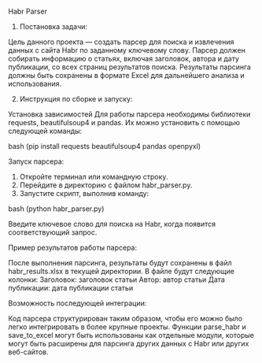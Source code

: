 Habr Parser
1) Постановка задачи:

Цель данного проекта — создать парсер для поиска и извлечения данных с сайта Habr по заданному ключевому слову. Парсер должен собирать информацию о статьях, включая заголовок, автора и дату публикации, со всех страниц результатов поиска. Результаты парсинга должны быть сохранены в формате Excel для дальнейшего анализа и использования.

2) Инструкция по сборке и запуску:

Установка зависимостей
Для работы парсера необходимы библиотеки requests, beautifulsoup4 и pandas. Их можно установить с помощью следующей команды:

bash (pip install requests beautifulsoup4 pandas openpyxl)

Запуск парсера:

1) Откройте терминал или командную строку.
2) Перейдите в директорию с файлом habr_parser.py.
3) Запустите скрипт, выполнив команду:

bash (python habr_parser.py)

Введите ключевое слово для поиска на Habr, когда появится соответствующий запрос.

Пример результатов работы парсера:

После выполнения парсинга, результаты будут сохранены в файл habr_results.xlsx в текущей директории. В файле будут следующие колонки:
Заголовок: заголовок статьи
Автор: автор статьи
Дата публикации: дата публикации статьи

Возможность последующей интеграции:

Код парсера структурирован таким образом, чтобы его можно было легко интегрировать в более крупные проекты. Функции parse_habr и save_to_excel могут быть использованы как отдельные модули, которые могут быть расширены для парсинга других данных с Habr или других веб-сайтов.
